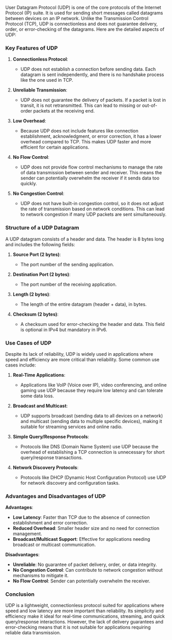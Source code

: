 User Datagram Protocol (UDP) is one of the core protocols of the Internet Protocol (IP) suite. It is used for sending short messages called datagrams between devices on an IP network. Unlike the Transmission Control Protocol (TCP), UDP is connectionless and does not guarantee delivery, order, or error-checking of the datagrams. Here are the detailed aspects of UDP:

### Key Features of UDP

1. **Connectionless Protocol**:
   - UDP does not establish a connection before sending data. Each datagram is sent independently, and there is no handshake process like the one used in TCP.

2. **Unreliable Transmission**:
   - UDP does not guarantee the delivery of packets. If a packet is lost in transit, it is not retransmitted. This can lead to missing or out-of-order packets at the receiving end.

3. **Low Overhead**:
   - Because UDP does not include features like connection establishment, acknowledgment, or error correction, it has a lower overhead compared to TCP. This makes UDP faster and more efficient for certain applications.

4. **No Flow Control**:
   - UDP does not provide flow control mechanisms to manage the rate of data transmission between sender and receiver. This means the sender can potentially overwhelm the receiver if it sends data too quickly.

5. **No Congestion Control**:
   - UDP does not have built-in congestion control, so it does not adjust the rate of transmission based on network conditions. This can lead to network congestion if many UDP packets are sent simultaneously.

### Structure of a UDP Datagram

A UDP datagram consists of a header and data. The header is 8 bytes long and includes the following fields:

1. **Source Port (2 bytes)**:
   - The port number of the sending application.

2. **Destination Port (2 bytes)**:
   - The port number of the receiving application.

3. **Length (2 bytes)**:
   - The length of the entire datagram (header + data), in bytes.

4. **Checksum (2 bytes)**:
   - A checksum used for error-checking the header and data. This field is optional in IPv4 but mandatory in IPv6.

### Use Cases of UDP

Despite its lack of reliability, UDP is widely used in applications where speed and efficiency are more critical than reliability. Some common use cases include:

1. **Real-Time Applications**:
   - Applications like VoIP (Voice over IP), video conferencing, and online gaming use UDP because they require low latency and can tolerate some data loss.

2. **Broadcast and Multicast**:
   - UDP supports broadcast (sending data to all devices on a network) and multicast (sending data to multiple specific devices), making it suitable for streaming services and online radio.

3. **Simple Query/Response Protocols**:
   - Protocols like DNS (Domain Name System) use UDP because the overhead of establishing a TCP connection is unnecessary for short query/response transactions.

4. **Network Discovery Protocols**:
   - Protocols like DHCP (Dynamic Host Configuration Protocol) use UDP for network discovery and configuration tasks.

### Advantages and Disadvantages of UDP

**Advantages**:
- **Low Latency**: Faster than TCP due to the absence of connection establishment and error correction.
- **Reduced Overhead**: Smaller header size and no need for connection management.
- **Broadcast/Multicast Support**: Effective for applications needing broadcast or multicast communication.

**Disadvantages**:
- **Unreliable**: No guarantee of packet delivery, order, or data integrity.
- **No Congestion Control**: Can contribute to network congestion without mechanisms to mitigate it.
- **No Flow Control**: Sender can potentially overwhelm the receiver.

### Conclusion

UDP is a lightweight, connectionless protocol suited for applications where speed and low latency are more important than reliability. Its simplicity and efficiency make it ideal for real-time communications, streaming, and quick query/response interactions. However, the lack of delivery guarantees and error-checking means that it is not suitable for applications requiring reliable data transmission.
